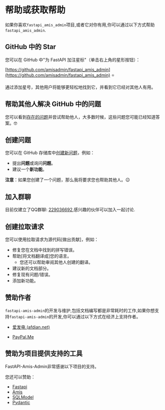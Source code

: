 # 帮助或获取帮助

如果你喜欢`fastapi_amis_admin`项目,或者它对你有用,你可以通过以下方式帮助`fastapi_amis_admin`.

## GitHub 中的 Star 

您可以在 GitHub 中"为 FastAPI 加注星标"（单击右上角的星形按钮）：

[https://github.com/amisadmin/fastapi_amis_admin](https://github.com/amisadmin/fastapi_amis_admin) ⭐️

通过添加星号，其他用户将能够更轻松地找到它，并看到它已经对其他人有用。

## 帮助其他人解决 GitHub 中的问题

您可以看到[存在的问题](https://github.com/amisadmin/fastapi_amis_admin/issues)并尝试帮助他人，大多数时候，这些问题您可能已经知道答案。🤓

## 创建问题

您可以在 GitHub 存储库中[创建新问题](https://github.com/amisadmin/fastapi_amis_admin/issues/new/choose)，例如：

- 提出**问题**或询问**问题**。
- 建议一个**新功能**。

**注意**：如果您创建了一个问题，那么我将要求您也帮助其他人。😉

## 加入群聊

目前仅建立了QQ群聊: [229036692](https://jq.qq.com/?_wv=1027&k=U4Dv6x8W),感兴趣的伙伴可以加入一起讨论.

## 创建拉取请求

您可以使用拉取请求为源代码[做出贡献]，例如：

- 修复您在文档中找到的拼写错误。
- 帮助[将文档翻译成]您的语言。
  - 您还可以帮助审阅其他人创建的翻译。
- 建议新的文档部分。
- 修复现有问题/错误。
- 添加新功能。

## 赞助作者

`fastapi-amis-admin`的开发与维护,包括文档编写都是非常耗时的工作,如果你想支持`fastapi-amis-admin`的开发,你可以通过以下方式在经济上支持作者。

- [爱发电 (afdian.net)](https://afdian.net/@amisadmin/plan)

- [PayPal.Me](https://www.paypal.com/paypalme/amisadmin)

  

## 赞助为项目提供支持的工具

FastAPI-Amis-Admin非常感谢以下项目的支持。

您还可以赞助：

- [Fastapi](https://fastapi.tiangolo.com/)
- [Amis](https://baidu.gitee.io/amis)
- [SQLModel](https://sqlmodel.tiangolo.com/)
- [Pydantic](https://pydantic-docs.helpmanual.io/)

